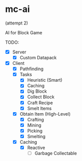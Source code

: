 # mc-ai

(attempt 2)

AI for Block Game

TODO:

- [x] Server
  - [x] Custom Datapack
- [x] Client
  - [x] Pathfinding
  - [x] Tasks
    - [x] Heuristic (Smart)
    - [x] Caching
    - [x] Dig Block
    - [x] Collect Block
    - [x] Craft Recipe
    - [x] Smelt Items
  - [x] Obtain Item (High-Level)
    - [x] Crafting
    - [x] Mining
    - [x] Picking
    - [x] Smelting
  - [x] Caching
    - [x] Reactive
      - [ ] Garbage Collectable

